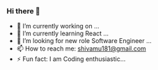 ### Hi there 👋
- 🔭 I’m currently working on ...
- 🌱 I’m currently learning React ...
- 👯 I’m looking for new role Software Engineer ...
- 📫 How to reach me: shivamu181@gmail.com
- ⚡ Fun fact: I am Coding enthusiastic...



<!--
**shivamupadhyay403/shivamupadhyay403** is a ✨ _special_ ✨ repository because its `README.md` (this file) appears on your GitHub profile.

Here are some ideas to get you started:

- 🔭 I’m currently working on ...
- 🌱 I’m currently learning React ...
- 👯 I’m looking for new role Software Engineer ...
- 📫 How to reach me: shivamu181@gmail.com
- ⚡ Fun fact: I am Coding enthusiastic...
-->
